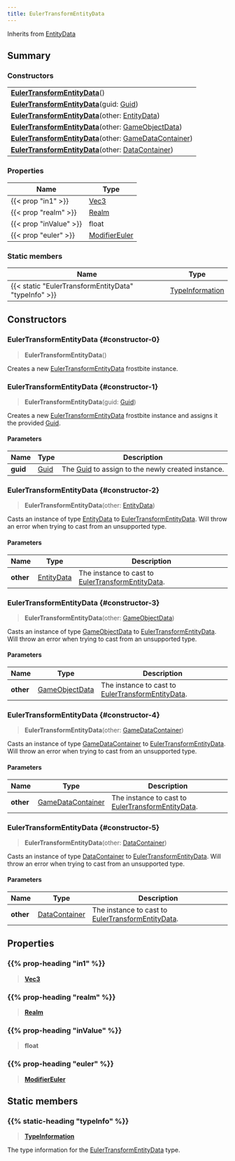 ```yaml
---
title: EulerTransformEntityData
---
```


Inherits from [EntityData](/vext/ref/fb/entitydata)

## Summary

### Constructors

|  |
| --- |
| **[EulerTransformEntityData](#constructor-0)**() |
| **[EulerTransformEntityData](#constructor-1)**(guid: [Guid](/vext/ref/shared/type/guid)) |
| **[EulerTransformEntityData](#constructor-2)**(other: [EntityData](/vext/ref/fb/entitydata)) |
| **[EulerTransformEntityData](#constructor-3)**(other: [GameObjectData](/vext/ref/fb/gameobjectdata)) |
| **[EulerTransformEntityData](#constructor-4)**(other: [GameDataContainer](/vext/ref/fb/gamedatacontainer)) |
| **[EulerTransformEntityData](#constructor-5)**(other: [DataContainer](/vext/ref/shared/type/datacontainer)) |

### Properties

| Name | Type |
| ---- | ---- |
| {{< prop "in1" >}} | [Vec3](/vext/ref/shared/type/vec3) |
| {{< prop "realm" >}} | [Realm](/vext/ref/fb/realm) |
| {{< prop "inValue" >}} | float |
| {{< prop "euler" >}} | [ModifierEuler](/vext/ref/fb/modifiereuler) |

### Static members

| Name | Type |
| ---- | ---- |
| {{< static "EulerTransformEntityData" "typeInfo" >}} | [TypeInformation](/vext/ref/shared/type/typeinformation) |

## Constructors

### EulerTransformEntityData {#constructor-0}

> **EulerTransformEntityData**()

Creates a new [EulerTransformEntityData](/vext/ref/fb/eulertransformentitydata) frostbite instance.

### EulerTransformEntityData {#constructor-1}

> **EulerTransformEntityData**(guid: [Guid](/vext/ref/shared/type/guid))

Creates a new [EulerTransformEntityData](/vext/ref/fb/eulertransformentitydata) frostbite instance and assigns it the provided [Guid](/vext/ref/shared/type/guid).

#### Parameters

| Name | Type | Description |
| ---- | ---- | ----------- |
| **guid** | [Guid](/vext/ref/shared/type/guid) | The [Guid](/vext/ref/shared/type/guid) to assign to the newly created instance. |

### EulerTransformEntityData {#constructor-2}

> **EulerTransformEntityData**(other: [EntityData](/vext/ref/fb/entitydata))

Casts an instance of type [EntityData](/vext/ref/fb/entitydata) to [EulerTransformEntityData](/vext/ref/fb/eulertransformentitydata). Will throw an error when trying to cast from an unsupported type.

#### Parameters

| Name | Type | Description |
| ---- | ---- | ----------- |
| **other** | [EntityData](/vext/ref/fb/entitydata) | The instance to cast to [EulerTransformEntityData](/vext/ref/fb/eulertransformentitydata). |

### EulerTransformEntityData {#constructor-3}

> **EulerTransformEntityData**(other: [GameObjectData](/vext/ref/fb/gameobjectdata))

Casts an instance of type [GameObjectData](/vext/ref/fb/gameobjectdata) to [EulerTransformEntityData](/vext/ref/fb/eulertransformentitydata). Will throw an error when trying to cast from an unsupported type.

#### Parameters

| Name | Type | Description |
| ---- | ---- | ----------- |
| **other** | [GameObjectData](/vext/ref/fb/gameobjectdata) | The instance to cast to [EulerTransformEntityData](/vext/ref/fb/eulertransformentitydata). |

### EulerTransformEntityData {#constructor-4}

> **EulerTransformEntityData**(other: [GameDataContainer](/vext/ref/fb/gamedatacontainer))

Casts an instance of type [GameDataContainer](/vext/ref/fb/gamedatacontainer) to [EulerTransformEntityData](/vext/ref/fb/eulertransformentitydata). Will throw an error when trying to cast from an unsupported type.

#### Parameters

| Name | Type | Description |
| ---- | ---- | ----------- |
| **other** | [GameDataContainer](/vext/ref/fb/gamedatacontainer) | The instance to cast to [EulerTransformEntityData](/vext/ref/fb/eulertransformentitydata). |

### EulerTransformEntityData {#constructor-5}

> **EulerTransformEntityData**(other: [DataContainer](/vext/ref/shared/type/datacontainer))

Casts an instance of type [DataContainer](/vext/ref/shared/type/datacontainer) to [EulerTransformEntityData](/vext/ref/fb/eulertransformentitydata). Will throw an error when trying to cast from an unsupported type.

#### Parameters

| Name | Type | Description |
| ---- | ---- | ----------- |
| **other** | [DataContainer](/vext/ref/shared/type/datacontainer) | The instance to cast to [EulerTransformEntityData](/vext/ref/fb/eulertransformentitydata). |

## Properties

### {{% prop-heading "in1" %}}

> **[Vec3](/vext/ref/shared/type/vec3)**

### {{% prop-heading "realm" %}}

> **[Realm](/vext/ref/fb/realm)**

### {{% prop-heading "inValue" %}}

> **float**

### {{% prop-heading "euler" %}}

> **[ModifierEuler](/vext/ref/fb/modifiereuler)**

## Static members

### {{% static-heading "typeInfo" %}}

> **[TypeInformation](/vext/ref/shared/type/typeinformation)**

The type information for the [EulerTransformEntityData](/vext/ref/fb/eulertransformentitydata) type.

